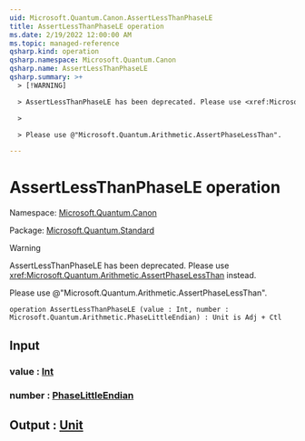 ```yaml
---
uid: Microsoft.Quantum.Canon.AssertLessThanPhaseLE
title: AssertLessThanPhaseLE operation
ms.date: 2/19/2022 12:00:00 AM
ms.topic: managed-reference
qsharp.kind: operation
qsharp.namespace: Microsoft.Quantum.Canon
qsharp.name: AssertLessThanPhaseLE
qsharp.summary: >+
  > [!WARNING]

  > AssertLessThanPhaseLE has been deprecated. Please use <xref:Microsoft.Quantum.Arithmetic.AssertPhaseLessThan> instead.

  >

  > Please use @"Microsoft.Quantum.Arithmetic.AssertPhaseLessThan".

---
```


# AssertLessThanPhaseLE operation

Namespace: [Microsoft.Quantum.Canon](xref:Microsoft.Quantum.Canon)

Package: [Microsoft.Quantum.Standard](https://nuget.org/packages/Microsoft.Quantum.Standard)


> [!WARNING]
> AssertLessThanPhaseLE has been deprecated. Please use <xref:Microsoft.Quantum.Arithmetic.AssertPhaseLessThan> instead.
>
> Please use @"Microsoft.Quantum.Arithmetic.AssertPhaseLessThan".



```qsharp
operation AssertLessThanPhaseLE (value : Int, number : Microsoft.Quantum.Arithmetic.PhaseLittleEndian) : Unit is Adj + Ctl
```


## Input

### value : [Int](xref:microsoft.quantum.qsharp.valueliterals#int-literals)




### number : [PhaseLittleEndian](xref:Microsoft.Quantum.Arithmetic.PhaseLittleEndian)





## Output : [Unit](xref:microsoft.quantum.qsharp.valueliterals#unit-literal)

